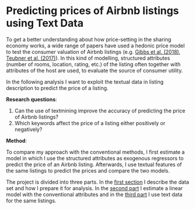 # Predicting prices of Airbnb listings using Text Data

To get a better understanding about how price-setting in the sharing economy works, a wide range of papers have used a hedonic price model to test the consumer valuation of Airbnb listings (e.g. [Gibbs et al. (2018)](https://www.tandfonline.com/doi/abs/10.1080/10548408.2017.1308292?journalCode=wttm20), [Teubner et al. (2017)](https://www.ceeol.com/search/article-detail?id=596092)). In this kind of modelling, structured attributes (number of rooms, location, rating, etc.) of the listing often together with attributes of the host are used, to evaluate the source of consumer utility. 

In the following analysis I want to exploit the textual data in listing description to predict the price of a listing.

**Research questions**:

  1. Can the use of textmining improve the accuracy of predicting the price of Airbnb listings?
  2. Which keywords affect the price of a listing either positively or negatively? 
  
**Method**:

To compare my approach with the conventional methods, I first estimate a model in which I use the structured attributes as exogenous regressors to predict the price of an Airbnb listing. Afterwards, I use textual features of the same listings to predict the prices and compare the two models.

The project is divided into three parts. In the [first section](https://franziloew.github.io/airbnb_textmining/data_prep.html) I describe the data set and how I prepare it for analysis. In the [second part](https://franziloew.github.io/airbnb_textmining/linreg.html) I estimate a linear model with the conventional attributes and in the [third part](https://franziloew.github.io/airbnb_textmining/linreg_text.html) I use text data for the same listings. 